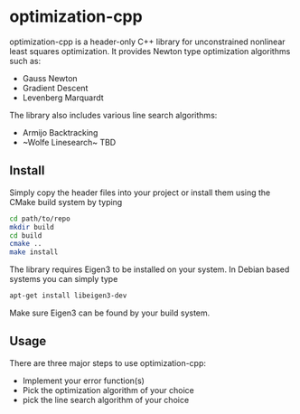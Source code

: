 # optimization-cpp

optimization-cpp is a header-only C++ library for unconstrained nonlinear least squares optimization. It provides Newton type optimization algorithms such as:

* Gauss Newton
* Gradient Descent
* Levenberg Marquardt

The library also includes various line search algorithms:

* Armijo Backtracking
* ~Wolfe Linesearch~ TBD

## Install

Simply copy the header files into your project or install them using
the CMake build system by typing

```bash
cd path/to/repo
mkdir build
cd build
cmake ..
make install
```

The library requires Eigen3 to be installed on your system.
In Debian based systems you can simply type

```bash
apt-get install libeigen3-dev
```

Make sure Eigen3 can be found by your build system.

## Usage

There are three major steps to use optimization-cpp:

* Implement your error function(s)
* Pick the optimization algorithm of your choice
* pick the line search algorithm of your choice
